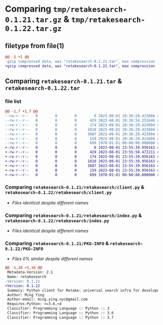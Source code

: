 # Comparing `tmp/retakesearch-0.1.21.tar.gz` & `tmp/retakesearch-0.1.22.tar.gz`

## filetype from file(1)

```diff
@@ -1 +1 @@
-gzip compressed data, was "retakesearch-0.1.21.tar", max compression
+gzip compressed data, was "retakesearch-0.1.22.tar", max compression
```

## Comparing `retakesearch-0.1.21.tar` & `retakesearch-0.1.22.tar`

### file list

```diff
@@ -1,7 +1,7 @@
--rw-r--r--   0        0        0        0 2023-08-01 20:36:29.423604 retakesearch-0.1.21/README.md
--rw-r--r--   0        0        0      429 2023-08-01 20:36:54.251646 retakesearch-0.1.21/pyproject.toml
--rw-r--r--   0        0        0      174 2023-08-01 20:36:29.423604 retakesearch-0.1.21/retakesearch/__init__.py
--rw-r--r--   0        0        0     1818 2023-08-01 20:36:29.423604 retakesearch-0.1.21/retakesearch/client.py
--rw-r--r--   0        0        0     3687 2023-08-01 20:36:29.423604 retakesearch-0.1.21/retakesearch/index.py
--rw-r--r--   0        0        0      159 2023-08-01 20:36:29.423604 retakesearch-0.1.21/retakesearch/search.py
--rw-r--r--   0        0        0      699 1970-01-01 00:00:00.000000 retakesearch-0.1.21/PKG-INFO
+-rw-r--r--   0        0        0        0 2023-08-01 23:55:39.956163 retakesearch-0.1.22/README.md
+-rw-r--r--   0        0        0      429 2023-08-01 23:55:58.472211 retakesearch-0.1.22/pyproject.toml
+-rw-r--r--   0        0        0      174 2023-08-01 23:55:39.956163 retakesearch-0.1.22/retakesearch/__init__.py
+-rw-r--r--   0        0        0     1818 2023-08-01 23:55:39.956163 retakesearch-0.1.22/retakesearch/client.py
+-rw-r--r--   0        0        0     3687 2023-08-01 23:55:39.956163 retakesearch-0.1.22/retakesearch/index.py
+-rw-r--r--   0        0        0      159 2023-08-01 23:55:39.956163 retakesearch-0.1.22/retakesearch/search.py
+-rw-r--r--   0        0        0      699 1970-01-01 00:00:00.000000 retakesearch-0.1.22/PKG-INFO
```

### Comparing `retakesearch-0.1.21/retakesearch/client.py` & `retakesearch-0.1.22/retakesearch/client.py`

 * *Files identical despite different names*

### Comparing `retakesearch-0.1.21/retakesearch/index.py` & `retakesearch-0.1.22/retakesearch/index.py`

 * *Files identical despite different names*

### Comparing `retakesearch-0.1.21/PKG-INFO` & `retakesearch-0.1.22/PKG-INFO`

 * *Files 0% similar despite different names*

```diff
@@ -1,10 +1,10 @@
 Metadata-Version: 2.1
 Name: retakesearch
-Version: 0.1.21
+Version: 0.1.22
 Summary: Python client for Retake: universal search infra for developers
 Author: Ming Ying
 Author-email: ming.ying.nyc@gmail.com
 Requires-Python: >=3.6,<4
 Classifier: Programming Language :: Python :: 3
 Classifier: Programming Language :: Python :: 3.6
 Classifier: Programming Language :: Python :: 3.7
```

